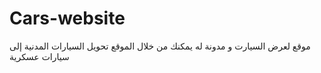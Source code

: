 # Cars-website
موقع لعرض السيارت و مدونة له يمكنك من خلال الموقع تحويل السيارات المدنية إلى سيارات عسكرية 

